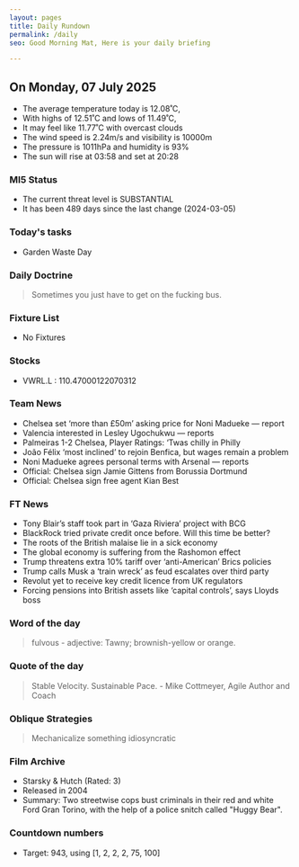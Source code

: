 ```yaml
---
layout: pages
title: Daily Rundown
permalink: /daily
seo: Good Morning Mat, Here is your daily briefing

---
```


<!-- weather_marker starts -->
## On Monday, 07 July 2025

- The average temperature today is 12.08˚C,
- With highs of 12.51˚C and lows of 11.49˚C,
- It may feel like 11.77˚C with overcast clouds
- The wind speed is 2.24m/s and visibility is 10000m
- The pressure is 1011hPa and humidity is 93%
- The sun will rise at 03:58 and set at 20:28

<!-- weather_marker ends -->

### MI5 Status
<!-- threat_marker starts -->
- The current threat level is <span class="highlighter">SUBSTANTIAL</span>
- It has been 489 days since the last change (2024-03-05)

<!-- threat_marker ends -->

### Today's tasks
<!-- task_marker starts -->
- Garden Waste Day

<!-- task_marker ends -->

### Daily Doctrine
<!-- doctrine_marker starts -->
> Sometimes you just have to get on the fucking bus.
<!-- doctrine_marker ends -->

### Fixture List

<!-- fixture_marker starts -->
- No Fixtures
<!-- fixture_marker ends -->

### Stocks

<!-- stocks_marker starts -->

- VWRL.L : 110.47000122070312 

<!-- stocks_marker ends -->

### Team News
<!-- news_marker starts -->

- Chelsea set ‘more than £50m’ asking price for Noni Madueke — report
- Valencia interested in Lesley Ugochukwu — reports
- Palmeiras 1-2 Chelsea, Player Ratings: ‘Twas chilly in Philly
- João Félix ‘most inclined’ to rejoin Benfica, but wages remain a problem
- Noni Madueke agrees personal terms with Arsenal — reports
- Official: Chelsea sign Jamie Gittens from Borussia Dortmund
- Official: Chelsea sign free agent Kian Best

<!-- news_marker ends -->

### FT News

<!-- ftnews_marker starts -->

- Tony Blair’s staff took part in ‘Gaza Riviera’ project with BCG
- BlackRock tried private credit once before. Will this time be better?
- The roots of the British malaise lie in a sick economy
- The global economy is suffering from the Rashomon effect
- Trump threatens extra 10% tariff over ‘anti-American’ Brics policies
- Trump calls Musk a ‘train wreck’ as feud escalates over third party
- Revolut yet to receive key credit licence from UK regulators
- Forcing pensions into British assets like ‘capital controls’, says Lloyds boss

<!-- ftnews_marker ends -->

### Word of the day

<!-- word_marker starts -->

 > fulvous - adjective: Tawny; brownish-yellow or orange.

<!-- word_marker ends -->

### Quote of the day
<!-- quote_marker starts -->

> Stable Velocity. Sustainable Pace. - Mike Cottmeyer, Agile Author and Coach

<!-- quote_marker ends -->

### Oblique Strategies
<!-- eno_marker starts -->
> Mechanicalize something idiosyncratic

<!-- eno_marker ends -->

### Film Archive

<!-- film_marker starts -->
- Starsky & Hutch (Rated: 3)
- Released in 2004
- Summary: Two streetwise cops bust criminals in their red and white Ford Gran Torino, with the help of a police snitch called "Huggy Bear".
<!-- film_marker ends -->

### Countdown numbers
<!-- game_marker starts -->

- Target: 943, using [1, 2, 2, 2, 75, 100]

<!-- game_marker ends -->
